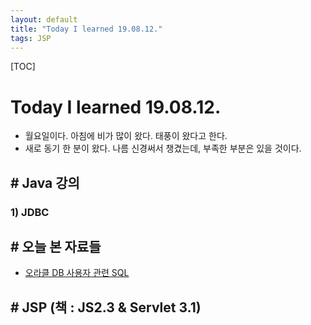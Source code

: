 ```yaml
---
layout: default
title: "Today I learned 19.08.12."
tags: JSP
---
```

[TOC]
# Today I learned 19.08.12.
- 월요일이다. 아침에 비가 많이 왔다. 태풍이 왔다고 한다.
- 새로 동기 한 분이 왔다. 나름 신경써서 챙겼는데, 부족한 부분은 있을 것이다.

## # Java 강의
### 1) JDBC

## # 오늘 본 자료들
- [오라클 DB 사용자 관련 SQL](https://aileen93.tistory.com/17)

## # JSP (책 : JS2.3  & Servlet 3.1)
